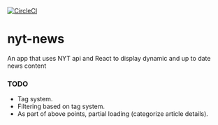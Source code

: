[![CircleCI](https://circleci.com/gh/Vanguard90/nyt-news/tree/master.svg?style=shield)](https://circleci.com/gh/Vanguard90/nyt-news/tree/master)

# nyt-news
An app that uses NYT api and React to display dynamic and up to date news content

### TODO

- Tag system.
- Filtering based on tag system.
- As part of above points, partial loading (categorize article details).
